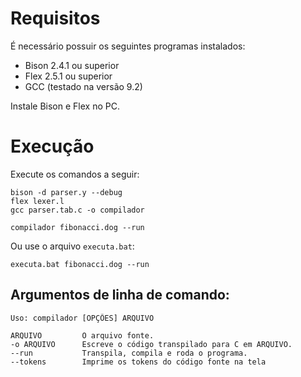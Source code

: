 # Requisitos


É necessário possuir os seguintes programas instalados:

- Bison 2.4.1 ou superior
- Flex 2.5.1 ou superior
- GCC (testado na versão 9.2)

Instale Bison e Flex no PC.

# Execução

Execute os comandos a seguir:

```
bison -d parser.y --debug
flex lexer.l 
gcc parser.tab.c -o compilador

compilador fibonacci.dog --run
```

Ou use o arquivo `executa.bat`:

```
executa.bat fibonacci.dog --run
```

## Argumentos de linha de comando:

```
Uso: compilador [OPÇÕES] ARQUIVO

ARQUIVO         O arquivo fonte.
-o ARQUIVO      Escreve o código transpilado para C em ARQUIVO.
--run           Transpila, compila e roda o programa.
--tokens        Imprime os tokens do código fonte na tela
```
